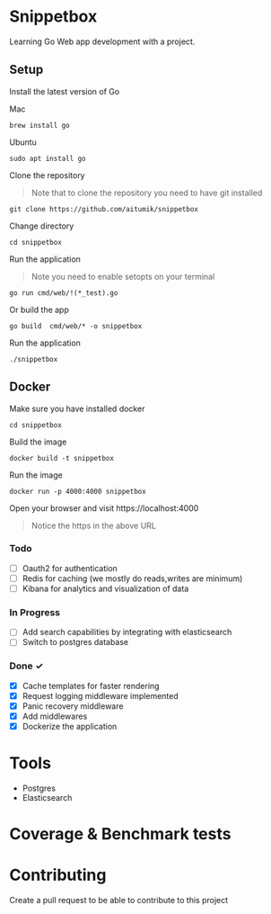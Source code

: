 # Snippetbox
Learning Go Web app development with a project.

## Setup
Install the latest version of Go

Mac
```
brew install go
```

Ubuntu
```
sudo apt install go
```

Clone the repository
> Note that to clone the repository you need to have git installed
```
git clone https://github.com/aitumik/snippetbox
```

Change directory
```
cd snippetbox
```

Run the application
> Note you need to enable setopts on your terminal
```
go run cmd/web/!(*_test).go
```

Or build the app
```
go build  cmd/web/* -o snippetbox
```

Run the application
```
./snippetbox
```


## Docker

Make sure you have installed docker
```
cd snippetbox
```

Build the image
```
docker build -t snippetbox
```

Run the image
```
docker run -p 4000:4000 snippetbox
```
Open your browser and visit https://localhost:4000

> Notice the https in the above URL

### Todo
- [ ] Oauth2 for authentication
- [ ] Redis for caching (we mostly do reads,writes are minimum)
- [ ] Kibana for analytics and visualization of data

### In Progress
- [ ] Add search capabilities by integrating with elasticsearch
- [ ] Switch to postgres database

### Done ✓
- [x] Cache templates for faster rendering
- [x] Request logging middleware implemented
- [x] Panic recovery middleware
- [x] Add middlewares
- [x] Dockerize the application

# Tools
* Postgres
* Elasticsearch

# Coverage & Benchmark tests

# Contributing
Create a pull request to be able to contribute to this project




